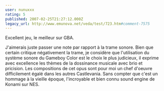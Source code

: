 ```yaml
---
user: nunuxxx
rating: 5
published: 2007-02-25T21:27:12.000Z
legacy_url: http://www.emunova.net/veda/test/723.htm#comment-7575
---
```

Excellent jeu, le meilleur sur GBA.

J'aimerais juste passer une note par rapport à la trame sonore. Bien que certain critique négativement la trame, je considère que l'utilisation du système sonore du Gameboy Color est le choix le plus judicieux, il exprime avec excellence les thèmes de la dossinance musicale avec brio et pricision. Les compositions de cet opus sont pour moi un chef d'oeuvre difficilement égalé dans les autres Castlevania. Sans compter que c'est un hommage à la vieille époque, l'incroyable et bien connu sound engine de Konami sur NES.